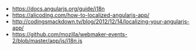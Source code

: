 * https://docs.angularjs.org/guide/i18n
* https://alicoding.com/how-to-localized-angularjs-app/
* http://codingsmackdown.tv/blog/2012/12/14/localizing-your-angularjs-app/
* https://github.com/mozilla/webmaker-events-2/blob/master/app/js/i18n.js